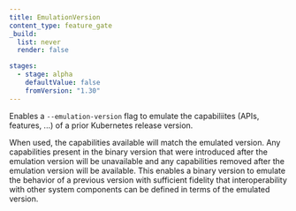 ```yaml
---
title: EmulationVersion
content_type: feature_gate
_build:
  list: never
  render: false

stages:
  - stage: alpha
    defaultValue: false
    fromVersion: "1.30"
---
```

Enables a `--emulation-version` flag to emulate the capabiliites (APIs, features, ...) of a prior Kubernetes release version. 

When used, the capabilities available will match the emulated version. Any capabilities present in the binary version that were introduced after the emulation version will be unavailable and any capabilities removed after the emulation version will be available. This enables a binary version to emulate the behavior of a previous version with sufficient fidelity that interoperability with other system components can be defined in terms of the emulated version.
